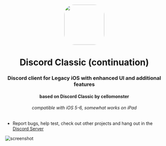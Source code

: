 <div align="center">
<img src="https://github.com/user-attachments/assets/367c10d2-234a-41c9-933c-c4b494d5c185" height="128" width="128" style="border-radius:25%">
   <h1> Discord Classic (continuation)
      <br/> <h3 align="center"> Discord client for Legacy iOS with enhanced UI and additional features
   </h1>
</div>

<h4 align="center"> based on Discord Classic by cellomonster<h4>
<h6 align="center"> compatible with iOS 5-6, somewhat works on iPad </h6>


 - Report bugs, help test, check out other projects and hang out in the [Discord Server](https://discord.bag-xml.com/)

![screenshot](https://github.com/user-attachments/assets/04bc69c0-f399-4680-be7d-1ef633e873fc)

